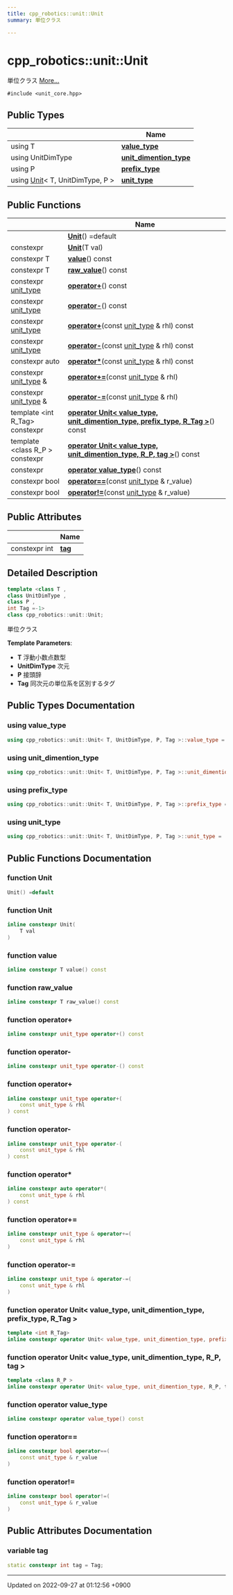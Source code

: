 ```yaml
---
title: cpp_robotics::unit::Unit
summary: 単位クラス 

---
```


# cpp_robotics::unit::Unit



単位クラス  [More...](#detailed-description)


`#include <unit_core.hpp>`

## Public Types

|                | Name           |
| -------------- | -------------- |
| using T | **[value_type](/cpp_robotics/doxybook/Classes/classcpp__robotics_1_1unit_1_1Unit/#using-value-type)**  |
| using UnitDimType | **[unit_dimention_type](/cpp_robotics/doxybook/Classes/classcpp__robotics_1_1unit_1_1Unit/#using-unit-dimention-type)**  |
| using P | **[prefix_type](/cpp_robotics/doxybook/Classes/classcpp__robotics_1_1unit_1_1Unit/#using-prefix-type)**  |
| using [Unit](/cpp_robotics/doxybook/Classes/classcpp__robotics_1_1unit_1_1Unit/)< T, UnitDimType, P > | **[unit_type](/cpp_robotics/doxybook/Classes/classcpp__robotics_1_1unit_1_1Unit/#using-unit-type)**  |

## Public Functions

|                | Name           |
| -------------- | -------------- |
| | **[Unit](/cpp_robotics/doxybook/Classes/classcpp__robotics_1_1unit_1_1Unit/#function-unit)**() =default |
| constexpr | **[Unit](/cpp_robotics/doxybook/Classes/classcpp__robotics_1_1unit_1_1Unit/#function-unit)**(T val) |
| constexpr T | **[value](/cpp_robotics/doxybook/Classes/classcpp__robotics_1_1unit_1_1Unit/#function-value)**() const |
| constexpr T | **[raw_value](/cpp_robotics/doxybook/Classes/classcpp__robotics_1_1unit_1_1Unit/#function-raw-value)**() const |
| constexpr [unit_type](/cpp_robotics/doxybook/Classes/classcpp__robotics_1_1unit_1_1Unit/#using-unit-type) | **[operator+](/cpp_robotics/doxybook/Classes/classcpp__robotics_1_1unit_1_1Unit/#function-operator+)**() const |
| constexpr [unit_type](/cpp_robotics/doxybook/Classes/classcpp__robotics_1_1unit_1_1Unit/#using-unit-type) | **[operator-](/cpp_robotics/doxybook/Classes/classcpp__robotics_1_1unit_1_1Unit/#function-operator-)**() const |
| constexpr [unit_type](/cpp_robotics/doxybook/Classes/classcpp__robotics_1_1unit_1_1Unit/#using-unit-type) | **[operator+](/cpp_robotics/doxybook/Classes/classcpp__robotics_1_1unit_1_1Unit/#function-operator+)**(const [unit_type](/cpp_robotics/doxybook/Classes/classcpp__robotics_1_1unit_1_1Unit/#using-unit-type) & rhl) const |
| constexpr [unit_type](/cpp_robotics/doxybook/Classes/classcpp__robotics_1_1unit_1_1Unit/#using-unit-type) | **[operator-](/cpp_robotics/doxybook/Classes/classcpp__robotics_1_1unit_1_1Unit/#function-operator-)**(const [unit_type](/cpp_robotics/doxybook/Classes/classcpp__robotics_1_1unit_1_1Unit/#using-unit-type) & rhl) const |
| constexpr auto | **[operator*](/cpp_robotics/doxybook/Classes/classcpp__robotics_1_1unit_1_1Unit/#function-operator*)**(const [unit_type](/cpp_robotics/doxybook/Classes/classcpp__robotics_1_1unit_1_1Unit/#using-unit-type) & rhl) const |
| constexpr [unit_type](/cpp_robotics/doxybook/Classes/classcpp__robotics_1_1unit_1_1Unit/#using-unit-type) & | **[operator+=](/cpp_robotics/doxybook/Classes/classcpp__robotics_1_1unit_1_1Unit/#function-operator+=)**(const [unit_type](/cpp_robotics/doxybook/Classes/classcpp__robotics_1_1unit_1_1Unit/#using-unit-type) & rhl) |
| constexpr [unit_type](/cpp_robotics/doxybook/Classes/classcpp__robotics_1_1unit_1_1Unit/#using-unit-type) & | **[operator-=](/cpp_robotics/doxybook/Classes/classcpp__robotics_1_1unit_1_1Unit/#function-operator-=)**(const [unit_type](/cpp_robotics/doxybook/Classes/classcpp__robotics_1_1unit_1_1Unit/#using-unit-type) & rhl) |
| template <int R_Tag\> <br>constexpr | **[operator Unit< value_type, unit_dimention_type, prefix_type, R_Tag >](/cpp_robotics/doxybook/Classes/classcpp__robotics_1_1unit_1_1Unit/#function-operator-unit<-value-type,-unit-dimention-type,-prefix-type,-r-tag->)**() const |
| template <class R_P \> <br>constexpr | **[operator Unit< value_type, unit_dimention_type, R_P, tag >](/cpp_robotics/doxybook/Classes/classcpp__robotics_1_1unit_1_1Unit/#function-operator-unit<-value-type,-unit-dimention-type,-r-p,-tag->)**() const |
| constexpr | **[operator value_type](/cpp_robotics/doxybook/Classes/classcpp__robotics_1_1unit_1_1Unit/#function-operator-value-type)**() const |
| constexpr bool | **[operator==](/cpp_robotics/doxybook/Classes/classcpp__robotics_1_1unit_1_1Unit/#function-operator==)**(const [unit_type](/cpp_robotics/doxybook/Classes/classcpp__robotics_1_1unit_1_1Unit/#using-unit-type) & r_value) |
| constexpr bool | **[operator!=](/cpp_robotics/doxybook/Classes/classcpp__robotics_1_1unit_1_1Unit/#function-operator!=)**(const [unit_type](/cpp_robotics/doxybook/Classes/classcpp__robotics_1_1unit_1_1Unit/#using-unit-type) & r_value) |

## Public Attributes

|                | Name           |
| -------------- | -------------- |
| constexpr int | **[tag](/cpp_robotics/doxybook/Classes/classcpp__robotics_1_1unit_1_1Unit/#variable-tag)**  |

## Detailed Description

```cpp
template <class T ,
class UnitDimType ,
class P ,
int Tag =-1>
class cpp_robotics::unit::Unit;
```

単位クラス 

**Template Parameters**: 

  * **T** 浮動小数点数型 
  * **UnitDimType** 次元 
  * **P** 接頭辞 
  * **Tag** 同次元の単位系を区別するタグ 

## Public Types Documentation

### using value_type

```cpp
using cpp_robotics::unit::Unit< T, UnitDimType, P, Tag >::value_type =  T;
```


### using unit_dimention_type

```cpp
using cpp_robotics::unit::Unit< T, UnitDimType, P, Tag >::unit_dimention_type =  UnitDimType;
```


### using prefix_type

```cpp
using cpp_robotics::unit::Unit< T, UnitDimType, P, Tag >::prefix_type =  P;
```


### using unit_type

```cpp
using cpp_robotics::unit::Unit< T, UnitDimType, P, Tag >::unit_type =  Unit<T, UnitDimType, P>;
```


## Public Functions Documentation

### function Unit

```cpp
Unit() =default
```


### function Unit

```cpp
inline constexpr Unit(
    T val
)
```


### function value

```cpp
inline constexpr T value() const
```


### function raw_value

```cpp
inline constexpr T raw_value() const
```


### function operator+

```cpp
inline constexpr unit_type operator+() const
```


### function operator-

```cpp
inline constexpr unit_type operator-() const
```


### function operator+

```cpp
inline constexpr unit_type operator+(
    const unit_type & rhl
) const
```


### function operator-

```cpp
inline constexpr unit_type operator-(
    const unit_type & rhl
) const
```


### function operator*

```cpp
inline constexpr auto operator*(
    const unit_type & rhl
) const
```


### function operator+=

```cpp
inline constexpr unit_type & operator+=(
    const unit_type & rhl
)
```


### function operator-=

```cpp
inline constexpr unit_type & operator-=(
    const unit_type & rhl
)
```


### function operator Unit< value_type, unit_dimention_type, prefix_type, R_Tag >

```cpp
template <int R_Tag>
inline constexpr operator Unit< value_type, unit_dimention_type, prefix_type, R_Tag >() const
```


### function operator Unit< value_type, unit_dimention_type, R_P, tag >

```cpp
template <class R_P >
inline constexpr operator Unit< value_type, unit_dimention_type, R_P, tag >() const
```


### function operator value_type

```cpp
inline constexpr operator value_type() const
```


### function operator==

```cpp
inline constexpr bool operator==(
    const unit_type & r_value
)
```


### function operator!=

```cpp
inline constexpr bool operator!=(
    const unit_type & r_value
)
```


## Public Attributes Documentation

### variable tag

```cpp
static constexpr int tag = Tag;
```


-------------------------------

Updated on 2022-09-27 at 01:12:56 +0900